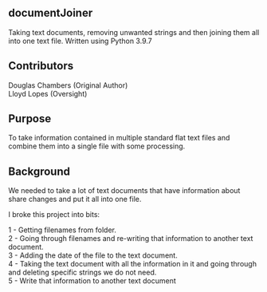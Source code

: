 ## documentJoiner
Taking text documents, removing unwanted strings and then joining them all into one text file.
Written using Python 3.9.7

## Contributors

Douglas Chambers (Original Author) <br />
Lloyd Lopes (Oversight)

## Purpose

To take information contained in multiple standard flat text files and combine them into a single file with some processing.

## Background

We needed to take a lot of text documents that have information about share changes and put it all into one file.

I broke this project into bits:

1 - Getting filenames from folder.<br />
2 - Going through filenames and re-writing that information to another text document.<br />
3 - Adding the date of the file to the text document.<br />
4 - Taking the text document with all the information in it and going through and deleting specific strings we do not need.<br />
5 - Write that information to another text document

